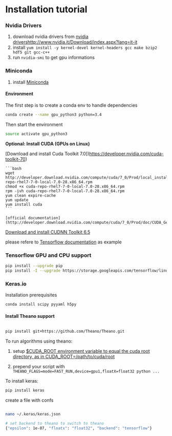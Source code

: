 # Installation tutorial

### Nvidia Drivers

1. download nvidia drivers from [nvidia drivers]()http://www.nvidia.it/Download/index.aspx?lang=it-it
2. install `yum install -y kernel-devel kernel-headers gcc make bzip2 hdf5 git gcc-c++`
3. run `nvidia-smi` to get gpu informations

### Miniconda

1. install [Miniconda](http://conda.pydata.org/miniconda.html)

#### Environment

The first step is to create a conda env to handle dependencies

```bash
conda create --name gpu_python3 python=3.4
```

Then start the environment

```bash
source activate gpu_python3
```

**Optional: Install CUDA (GPUs on Linux)**

[Download and install Cuda Toolkit 7.0])https://developer.nvidia.com/cuda-toolkit-70)

    ```bash
    wget http://developer.download.nvidia.com/compute/cuda/7_0/Prod/local_installers/rpmdeb/cuda-repo-rhel7-7-0-local-7.0-28.x86_64.rpm
    chmod +x cuda-repo-rhel7-7-0-local-7.0-28.x86_64.rpm
    rpm -ivh cuda-repo-rhel7-7-0-local-7.0-28.x86_64.rpm
    yum clean expire-cache
    yum update
    yum install cuda
    ```

    [official documentation](http://developer.download.nvidia.com/compute/cuda/7_0/Prod/doc/CUDA_Getting_Started_Linux.pdf)

[Download and install CUDNN Toolkit 6.5](https://developer.nvidia.com/rdp/cudnn-archive)

please refere to [Tensorflow documentation](https://www.tensorflow.org/versions/master/get_started/os_setup.html#optional-install-cuda-gpus-on-linux) as example

### Tensorflow GPU and CPU support


```bash
pip install --upgrade pip
pip install -I --upgrade https://storage.googleapis.com/tensorflow/linux/gpu/tensorflow-0.6.0-cp34-none-linux_x86_64.whl

```

### Keras.io

Installation prerequisites

```bash
conda install scipy pyyaml h5py
```


#### Install Theano support

```bash

pip install git+https://github.com/Theano/Theano.git
```


To run algorithms using theano:

1. setup [$CUDA_ROOT environment variable to equal the cuda root directory, as in CUDA_ROOT=/path/to/cuda/root](http://deeplearning.net/software/theano/install.html#using-the-gpu)

2. prepend your script with `THEANO_FLAGS=mode=FAST_RUN,device=gpu1,floatX=float32 python ...`


To install keras:

```bash
pip install keras
```

create a file with confs

```bash

nano ~/.keras/keras.json

# set backend to theano to switch to theano
{"epsilon": 1e-07, "floatx": "float32", "backend": "tensorflow"}

```
